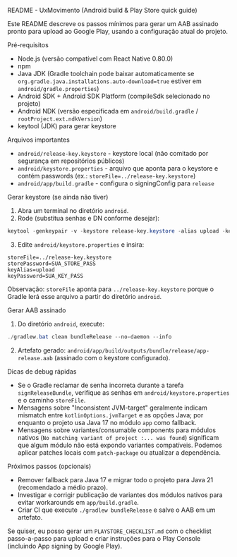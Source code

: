 README - UxMovimento (Android build & Play Store quick guide)

Este README descreve os passos mínimos para gerar um AAB assinado pronto para upload ao Google Play, usando a configuração atual do projeto.

Pré-requisitos

- Node.js (versão compatível com React Native 0.80.0)
- npm
- Java JDK (Gradle toolchain pode baixar automaticamente se `org.gradle.java.installations.auto-download=true` estiver em `android/gradle.properties`)
- Android SDK + Android SDK Platform (compileSdk selecionado no projeto)
- Android NDK (versão especificada em `android/build.gradle` / `rootProject.ext.ndkVersion`)
- keytool (JDK) para gerar keystore

Arquivos importantes

- `android/release-key.keystore` - keystore local (não comitado por segurança em repositórios públicos)
- `android/keystore.properties` - arquivo que aponta para o keystore e contém passwords (ex.: `storeFile=../release-key.keystore`)
- `android/app/build.gradle` - configura o signingConfig para `release`

Gerar keystore (se ainda não tiver)

1. Abra um terminal no diretório `android`.
2. Rode (substitua senhas e DN conforme desejar):

```powershell
keytool -genkeypair -v -keystore release-key.keystore -alias upload -keyalg RSA -keysize 2048 -validity 10000 -storepass "SUA_STORE_PASS" -keypass "SUA_KEY_PASS" -dname "CN=UxMovimento, OU=Dev, O=UxMovimento, L=City, ST=State, C=BR"
```

3. Edite `android/keystore.properties` e insira:

```
storeFile=../release-key.keystore
storePassword=SUA_STORE_PASS
keyAlias=upload
keyPassword=SUA_KEY_PASS
```

Observação: `storeFile` aponta para `../release-key.keystore` porque o Gradle lerá esse arquivo a partir do diretório `android`.

Gerar AAB assinado

1. Do diretório `android`, execute:

```powershell
./gradlew.bat clean bundleRelease --no-daemon --info
```

2. Artefato gerado: `android/app/build/outputs/bundle/release/app-release.aab` (assinado com o keystore configurado).

Dicas de debug rápidas

- Se o Gradle reclamar de senha incorreta durante a tarefa `signReleaseBundle`, verifique as senhas em `android/keystore.properties` e o caminho `storeFile`.
- Mensagens sobre "Inconsistent JVM-target" geralmente indicam mismatch entre `kotlinOptions.jvmTarget` e as opções Java; por enquanto o projeto usa Java 17 no módulo `app` como fallback.
- Mensagens sobre variantes/consumable components para módulos nativos (`No matching variant of project :... was found`) significam que algum módulo não está expondo variantes compatíveis. Podemos aplicar patches locais com `patch-package` ou atualizar a dependência.

Próximos passos (opcionais)

- Remover fallback para Java 17 e migrar todo o projeto para Java 21 (recomendado a médio prazo).
- Investigar e corrigir publicação de variantes dos módulos nativos para evitar workarounds em `app/build.gradle`.
- Criar CI que execute `./gradlew bundleRelease` e salve o AAB em um artefato.

Se quiser, eu posso gerar um `PLAYSTORE_CHECKLIST.md` com o checklist passo-a-passo para upload e criar instruções para o Play Console (incluindo App signing by Google Play).
